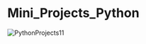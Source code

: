 # Mini_Projects_Python

![PythonProjects11](https://user-images.githubusercontent.com/78355845/143682721-1c7bb92c-6a4e-4f09-ba0c-bbd57e4a9b31.png)



